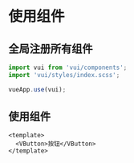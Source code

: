 # 使用组件

## 全局注册所有组件

```js [main.js]
import vui from 'vui/components';
import 'vui/styles/index.scss';

vueApp.use(vui);
```

## 使用组件

```vue [*.vue]
<template>
  <VButton>按钮</VButton>
</template>
```
